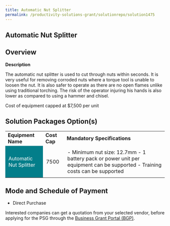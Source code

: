 ```yaml
---
title: Automatic Nut Splitter
permalink: /productivity-solutions-grant/solutionrepo/solution1475
---
```


## Automatic Nut Splitter

## Overview

**Description**

The automatic nut splitter is used to cut through nuts within seconds. It is very useful for removing corroded nuts where a torque tool is unable to loosen the nut. It is also safer to operate as there are no open flames unlike using traditional torching. The risk of the operator injuring his hands is also lower as compared to using  a hammer and chisel. 

Cost of equipment capped at $7,500 per unit 

## Solution Packages Option(s)

<table>
<tr>
<td><b>Equipment Name</b></td>
<td><b>Cost Cap</b></td>
<td><b>Mandatory Specifications</b></td>
</tr>
<tr>
<td style='padding: 10px; background-color: #037E8A; color: #FFFFFF;'>Automatic Nut Splitter</td>
<td style='padding: 10px;'>7500</td>
<td style='padding: 10px;'>- Minimum nut size: 12.7mm
- 1 battery pack or power unit per  equipment can be supported
- Training costs can be supported

</td>
</tr>
</table>

## Mode and Schedule of Payment

 - Direct Purchase

Interested companies can get a quotation from your selected vendor, before applying for the PSG through the <a href='https://www.businessgrants.gov.sg/' target='_blank' rel='noopener'>Business Grant Portal (BGP)</a>.

<script src="/jquery/resize-tables.js"></script>
